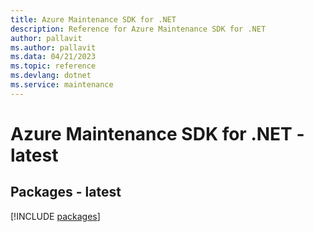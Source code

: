 ```yaml
---
title: Azure Maintenance SDK for .NET
description: Reference for Azure Maintenance SDK for .NET
author: pallavit
ms.author: pallavit
ms.data: 04/21/2023
ms.topic: reference
ms.devlang: dotnet
ms.service: maintenance
---
```

# Azure Maintenance SDK for .NET - latest
## Packages - latest
[!INCLUDE [packages](maintenance-index.md)]